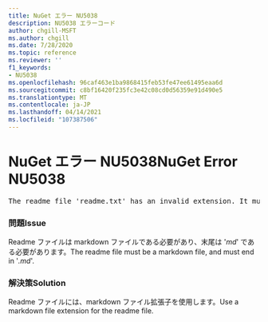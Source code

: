 ```yaml
---
title: NuGet エラー NU5038
description: NU5038 エラーコード
author: chgill-MSFT
ms.author: chgill
ms.date: 7/28/2020
ms.topic: reference
ms.reviewer: ''
f1_keywords:
- NU5038
ms.openlocfilehash: 96caf463e1ba9868415feb53fe47ee61495eaa6d
ms.sourcegitcommit: c8bf16420f235fc3e42c08cd0d56359e91d490e5
ms.translationtype: MT
ms.contentlocale: ja-JP
ms.lasthandoff: 04/14/2021
ms.locfileid: "107387506"
---
```

# <a name="nuget-error-nu5038"></a><span data-ttu-id="2f77c-103">NuGet エラー NU5038</span><span class="sxs-lookup"><span data-stu-id="2f77c-103">NuGet Error NU5038</span></span>
<pre>The readme file 'readme.txt' has an invalid extension. It must end in .md.</pre>

### <a name="issue"></a><span data-ttu-id="2f77c-104">問題</span><span class="sxs-lookup"><span data-stu-id="2f77c-104">Issue</span></span>

<span data-ttu-id="2f77c-105">Readme ファイルは markdown ファイルである必要があり、末尾は '*md*' である必要があります。</span><span class="sxs-lookup"><span data-stu-id="2f77c-105">The readme file must be a markdown file, and must end in '*.md*'.</span></span>

### <a name="solution"></a><span data-ttu-id="2f77c-106">解決策</span><span class="sxs-lookup"><span data-stu-id="2f77c-106">Solution</span></span>

<span data-ttu-id="2f77c-107">Readme ファイルには、markdown ファイル拡張子を使用します。</span><span class="sxs-lookup"><span data-stu-id="2f77c-107">Use a markdown file extension for the readme file.</span></span>